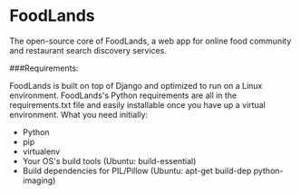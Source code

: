 # FoodLands
The open-source core of FoodLands,
a web app for online food community and restaurant search discovery services.

###Requirements:

FoodLands is built on top of Django and optimized to run on a Linux environment.
FoodLands's Python requirements are all in the requirements.txt file and easily installable once you have up a virtual environment.
What you need initially:

* Python
* pip
* virtualenv
* Your OS's build tools (Ubuntu: build-essential)
* Build dependencies for PIL/Pillow (Ubuntu: apt-get build-dep python-imaging)

